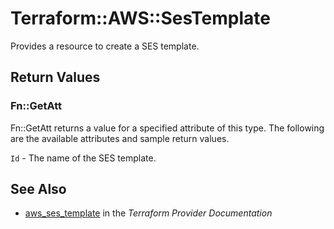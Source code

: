 # Terraform::AWS::SesTemplate

Provides a resource to create a SES template.

## Return Values

### Fn::GetAtt

Fn::GetAtt returns a value for a specified attribute of this type. The following are the available attributes and sample return values.

`Id` - The name of the SES template.

## See Also

* [aws_ses_template](https://www.terraform.io/docs/providers/aws/r/ses_template.html) in the _Terraform Provider Documentation_